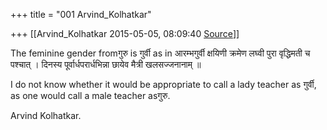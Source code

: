 +++
title = "001 Arvind_Kolhatkar"

+++
[[Arvind_Kolhatkar	2015-05-05, 08:09:40 [Source](https://groups.google.com/g/samskrita/c/QvvNePEaAWo)]]



The feminine gender fromगुरु is गुर्वी as in आरम्भगुर्वी क्षयिणी क्रमेण लघ्वी पुरा वृद्धिमती च पश्चात् । दिनस्य पूर्वार्धपरार्धभिन्ना छायेव मैत्री खलसज्जनानाम् ॥

  

I do not know whether it would be appropriate to call a lady teacher as
गुर्वी, as one would call a male teacher asगुरु.

  

Arvind Kolhatkar.


